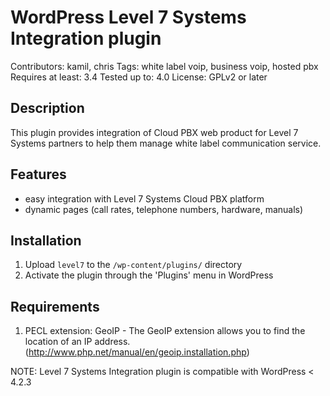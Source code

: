# WordPress Level 7 Systems Integration plugin

Contributors: kamil, chris
Tags: white label voip, business voip, hosted pbx
Requires at least: 3.4
Tested up to: 4.0
License: GPLv2 or later
 

## Description
This plugin provides integration of Cloud PBX web product for Level 7 Systems partners to help them manage white label communication service.

## Features 
* easy integration with Level 7 Systems Cloud PBX platform
* dynamic pages (call rates, telephone numbers, hardware, manuals)
 
## Installation
1. Upload `level7` to the `/wp-content/plugins/`  directory
2. Activate the plugin through the 'Plugins' menu in WordPress

## Requirements
1. PECL extension: GeoIP - The GeoIP extension allows you to find the location of an IP address. (http://www.php.net/manual/en/geoip.installation.php)

NOTE: Level 7 Systems Integration plugin is compatible with WordPress < 4.2.3
